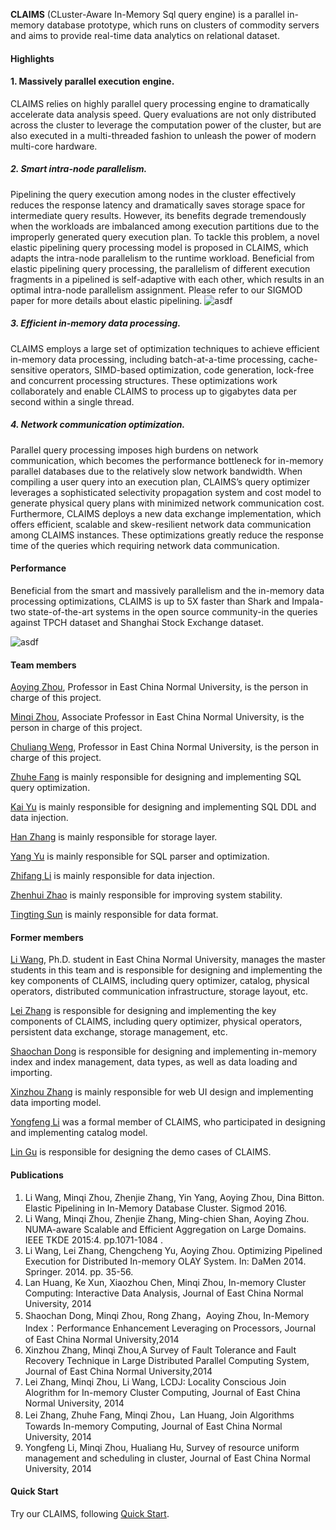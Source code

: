**CLAIMS** (CLuster-Aware In-Memory Sql query engine) is a parallel in-memory database prototype, which runs on clusters of commodity servers and aims to provide real-time data analytics on relational dataset. 

#### Highlights

#### 1. Massively parallel execution engine.

CLAIMS relies on highly parallel query processing engine to dramatically accelerate data analysis speed. Query evaluations are not only distributed across the cluster to leverage the computation power of the cluster, but are also executed in a multi-threaded fashion to unleash the power of modern multi-core hardware.


##### 2. Smart intra-node parallelism. 

Pipelining the query execution among nodes in the cluster effectively reduces the response latency and dramatically saves storage space for intermediate query results. However, its benefits degrade tremendously when the workloads are imbalanced among execution partitions due to the improperly generated query execution plan. To tackle this problem, a novel elastic pipelining query processing model is proposed in CLAIMS, which adapts the intra-node parallelism to the runtime workload. Beneficial from elastic pipelining query processing, the parallelism of different execution fragments in a pipelined is self-adaptive with each other, which results in an optimal intra-node parallelism assignment. Please refer to our SIGMOD paper for more details about elastic pipelining.
![asdf](http://dase.ecnu.edu.cn/liwang/images/elastic_pipeline.jpg)



##### 3. Efficient in-memory data processing.

CLAIMS employs a large set of optimization techniques to achieve efficient in-memory data processing, including batch-at-a-time processing, cache-sensitive operators, SIMD-based optimization, code generation, lock-free and concurrent processing structures. These optimizations work collaborately and enable CLAIMS to process up to gigabytes data per second within a single thread.

##### 4. Network communication optimization. 
Parallel query processing imposes high burdens on network communication, which becomes the performance bottleneck for in-memory parallel databases due to the relatively slow network bandwidth. When compiling a user query into an execution plan, CLAIMS’s query optimizer leverages a sophisticated selectivity propagation system and cost model to generate physical query plans with minimized network communication cost. Furthermore, CLAIMS deploys a new data exchange implementation, which offers efficient, scalable and skew-resilient network data communication among CLAIMS instances. These optimizations greatly reduce the response time of the queries which requiring network data communication.

#### Performance
Beneficial from the smart and massively parallelism and the in-memory data processing optimizations, CLAIMS is up to 5X faster than Shark and Impala-two state-of-the-art systems in the open source community-in the queries against TPCH dataset and Shanghai Stock Exchange dataset.

![asdf](http://dase.ecnu.edu.cn/liwang/images/compare.jpg)

#### Team members

[Aoying Zhou](http://dase.ecnu.edu.cn/index/shows/catid/14/id/131), Professor in East China Normal University, is the person in charge of this project.

[Minqi Zhou](https://github.com/polpo1980), Associate Professor in East China Normal University, is the person in charge of this project.

[Chuliang Weng](http://dase.ecnu.edu.cn/index/shows/catid/14/id/144), Professor in East China Normal University, is the person in charge of this project.

[Zhuhe Fang](https://github.com/fzhedu) is mainly responsible for designing and implementing SQL query optimization.

[Kai Yu](https://github.com/yukai2014) is mainly responsible for designing and implementing SQL DDL and data injection.

[Han Zhang](https://github.com/Jackson1992) is mainly responsible for storage layer.

[Yang Yu](https://github.com/FishYoung) is mainly responsible for SQL parser and optimization.

[Zhifang Li](https://github.com/yestodaylee) is mainly responsible for data injection.

[Zhenhui Zhao](https://github.com/zhejiangxiaomai) is mainly responsible for improving system stability.

[Tingting Sun](https://github.com/neko940709) is mainly responsible for data format.

#### Former members

[Li Wang](https://github.com/wangli1426), Ph.D. student in East China Normal University, manages the master students in this team and is responsible for designing and implementing the key components of CLAIMS, including query optimizer, catalog, physical operators, distributed communication infrastructure, storage layout, etc.

[Lei Zhang](https://github.com/egraldlo) is responsible for designing and implementing the key components of CLAIMS, including query optimizer, physical operators, persistent data exchange, storage management, etc.

[Shaochan Dong](https://github.com/scdong) is responsible for designing and implementing in-memory index and index management, data types, as well as data loading and importing.

[Xinzhou Zhang]() is mainly responsible for web UI design and implementing data importing model.

[Yongfeng Li](https://github.com/NagamineLee) was a formal member of CLAIMS, who participated in designing and implementing catalog model.

[Lin Gu]() is responsible for designing the demo cases of CLAIMS.

#### Publications

1. Li Wang, Minqi Zhou, Zhenjie Zhang, Yin Yang, Aoying Zhou, Dina Bitton. Elastic Pipelining in In-Memory Database Cluster. Sigmod 2016.
2. Li Wang, Minqi Zhou, Zhenjie Zhang, Ming-chien Shan, Aoying Zhou. NUMA-aware Scalable and Efficient Aggregation on Large Domains. IEEE TKDE 2015:4. pp.1071-1084 .
3. Li Wang, Lei Zhang, Chengcheng Yu, Aoying Zhou. Optimizing Pipelined Execution for Distributed In-memory OLAY System. In: DaMen 2014. Springer. 2014. pp. 35-56.
4. Lan Huang, Ke Xun, Xiaozhou Chen, Minqi Zhou, In-memory Cluster Computing: Interactive Data Analysis, Journal of East China Normal University, 2014
5. Shaochan Dong, Minqi Zhou, Rong Zhang，Aoying Zhou, In-Memory Index：Performance Enhancement Leveraging on Processors, Journal of East China Normal University,2014
6. Xinzhou Zhang, Minqi Zhou,A Survey of Fault Tolerance and Fault Recovery Technique in Large Distributed Parallel Computing System, Journal of East China Normal University,2014
7. Lei Zhang, Minqi Zhou, Li Wang, LCDJ: Locality Conscious Join Alogrithm for In-memory Cluster Computing, Journal of East China Normal University, 2014
8. Lei Zhang, Zhuhe Fang, Minqi Zhou，Lan Huang, Join Algorithms Towards In-memory Computing, Journal of East China Normal University, 2014
9. Yongfeng Li, Minqi Zhou, Hualiang Hu, Survey of resource uniform management and scheduling in cluster, Journal of East China Normal University, 2014

#### Quick Start
Try our CLAIMS, following [Quick Start](https://github.com/dase/CLAIMS/wiki).
